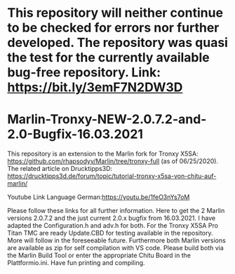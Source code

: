 # This repository will neither continue to be checked for errors nor further developed. The repository was quasi the test for the currently available bug-free repository. Link: https://bit.ly/3emF7N2DW3D
# Marlin-Tronxy-NEW-2.0.7.2-and-2.0-Bugfix-16.03.2021

This repository is an extension to the Marlin fork for Tronxy X5SA: https://github.com/rhapsodyv/Marlin/tree/tronxy-full
(as of 06/25/2020). 
The related article on Drucktipps3D: https://drucktipps3d.de/forum/topic/tutorial-tronxy-x5sa-von-chitu-auf-marlin/ 

Youtube Link Language German:https://youtu.be/1feO3nYs7oM

Please follow these links for all further information. 
Here to get the 2 Marlin versions 2.0.7.2 and the just current 2.0.x bugfix from 16.03.2021. I have adapted the Configuration.h and adv.h for both. For the Tronxy X5SA Pro Titan TMC are ready Update.CBD for testing available in the repository. More will follow in the foreseeable future. Furthermore both Marlin versions are available as zip for self compilation with VS code. Please build both via the Marlin Build Tool or enter the appropriate Chitu Board in the Plattformio.ini. Have fun printing and compiling.
